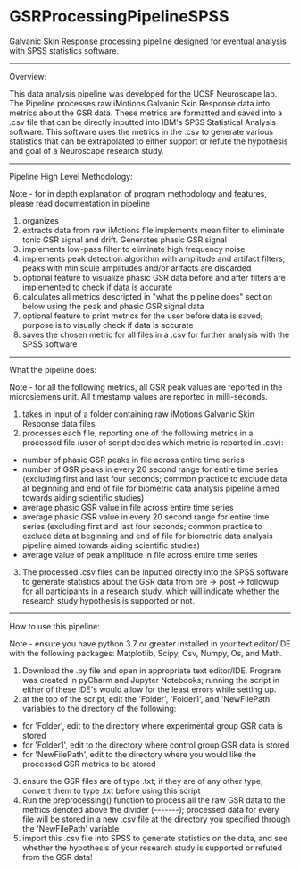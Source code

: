 # GSRProcessingPipelineSPSS
Galvanic Skin Response processing pipeline designed for eventual analysis with SPSS statistics software. 

------------------------------------------------------------------------------------------------------------------------------------------------------

Overview: 

This data analysis pipeline was developed for the UCSF Neuroscape lab. The Pipeline processes raw iMotions Galvanic Skin Response data into metrics about the GSR data. These metrics are formatted and saved into a .csv file that can be directly inputted into IBM's SPSS Statistical Analysis software. This software uses the metrics in the .csv to generate various statistics that can be extrapolated to either support or refute the hypothesis and goal of a Neuroscape research study. 

-------------------------------------------------------------------------------------------------------------------------------------------------------

Pipeline High Level Methodology: 

Note - for in depth explanation of program methodology and features, please read documentation in pipeline

1) organizes 
1) extracts data from raw iMotions file
implements mean filter to eliminate tonic GSR signal and drift. Generates phasic GSR signal 
2) implements low-pass filter to eliminate high frequency noise
3) implements peak detection algorithm with amplitude and artifact filters; peaks with miniscule amplitudes and/or arifacts are discarded 
4) optional feature to visualize phasic GSR data before and after filters are implemented to check if data is accurate
5) calculates all metrics descripted in "what the pipeline does" section below using the peak and phasic GSR signal data
6) optional feature to print metrics for the user before data is saved; purpose is to visually check if data is accurate
7) saves the chosen metric for all files in a .csv for further analysis with the SPSS software 

--------------------------------------------------------------------------------------------------------------------------------------------------------

What the pipeline does: 

Note - for all the following metrics, all GSR peak values are reported in the microsiemens unit. All timestamp values are reported in milli-seconds.

1. takes in input of a folder containing raw iMotions Galvanic Skin Response data files
2. processes each file, reporting one of the following metrics in a processed file (user of script decides which metric is reported in .csv):
- number of phasic GSR peaks in file across entire time series
- number of GSR peaks in every 20 second range for entire time series (excluding first and last four seconds; common practice to exclude data at beginning and end of file for biometric data analysis pipeline aimed towards aiding scientific studies)
- average phasic GSR value in file across entire time series
- average phasic GSR value in every 20 second range for entire time series (excluding first and last four seconds; common practice to exclude data at beginning and end of file for biometric data analysis pipeline aimed towards aiding scientific studies)
- average value of peak amplitude in file across entire time series
3. The processed .csv files can be inputted directly into the SPSS software to generate statistics about the GSR data from pre -> post -> followup for all participants in a research study, which will indicate whether the research study hypothesis is supported or not. 

--------------------------------------------------------------------------------------------------------------------------------------------------------

How to use this pipeline: 

Note - ensure you have python 3.7 or greater installed in your text editor/IDE with the following packages: Matplotlib, Scipy, Csv, Numpy, Os, and Math.

1) Download the .py file and open in appropriate text editor/IDE. Program was created in pyCharm and Jupyter Notebooks; running the script in either of these IDE's would allow for the least errors while setting up.
2) at the top of the script, edit the 'Folder', 'Folder1', and 'NewFilePath' variables to the directory of the following:
- for 'Folder', edit to the directory where experimental group GSR data is stored
- for 'Folder1', edit to the directory where control group GSR data is stored 
- for 'NewFilePath', edit to the directory where you would like the processed GSR metrics to be stored
3) ensure the GSR files are of type .txt; if they are of any other type, convert them to type .txt before using this script
4) Run the preprocessing() function to process all the raw GSR data to the metrics denoted above the divider (-------); processed data for every file will be stored in a new .csv file at the directory you specified through the 'NewFilePath' variable
5) import this .csv file into SPSS to generate statistics on the data, and see whether the hypothesis of your research study is supported or refuted from the GSR data!
